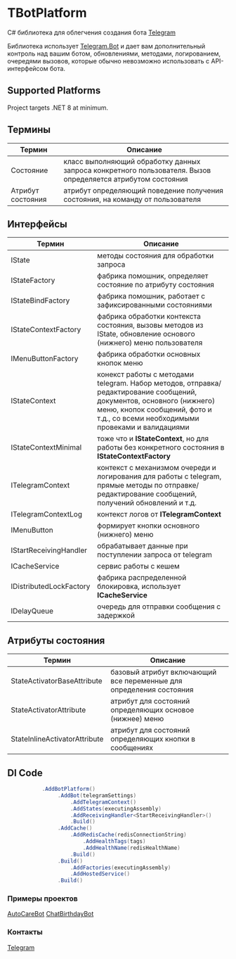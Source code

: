 # TBotPlatform

C# библиотека для облегчения создания бота [Telegram](https://core.telegram.org/bots/api)

Библиотека использует [Telegram.Bot](https://www.nuget.org/packages/Telegram.Bot/) и дает вам дополнительный контроль над вашим ботом, обновлениями, методами, логированием, очередями вызовов, которые обычно невозможно использовать с API-интерфейсом бота.

## Supported Platforms
Project targets .NET 8 at minimum.

## Термины
Термин  | Описание
------------- | -------------
Состояние  | класс выполняющий обработку данных запроса конкретного пользователя. Вызов определяется атрибутом состояния
Атрибут состояния  | атрибут определяющий поведение получения состояния, на команду от пользователя

## Интерфейсы
Термин  | Описание
------------- | -------------
IState  | методы состояния для обработки запроса
IStateFactory  | фабрика помошник, определяет состояние по атрибуту состояния
IStateBindFactory  | фабрика помошник, работает с зафиксированными состояниями
IStateContextFactory  | фабрика обработки контекста состояния, вызовы методов из IState, обновление основого (нижнего) меню пользователя
IMenuButtonFactory  | фабрика обработки основных кнопок меню
IStateContext  | конекст работы с методами telegram. Набор методов, отправка/редактирование сообщений, документов, основного (нижнего) меню, кнопок сообщений, фото и т.д., со всеми необходимыми провеками и валидациями
IStateContextMinimal  | тоже что и **IStateContext**, но для работы без конкретного состояния в **IStateContextFactory**
ITelegramContext  | контекст с механизмом очереди и логирования для работы с telegram, прямые методы по отправке/редактирование сообщений, получений обновлений и т.д.
ITelegramContextLog  | контекст логов от **ITelegramContext**
IMenuButton  | формирует кнопки основного (нижнего) меню
IStartReceivingHandler  | обрабатывает данные при поступлении запроса от telegram
ICacheService  | сервис работы с кешем
IDistributedLockFactory  | фабрика распределенной блокировка, использует **ICacheService**
IDelayQueue  | очередь для отправки сообщения с задержкой

## Атрибуты состояния
Термин  | Описание
------------- | -------------
StateActivatorBaseAttribute  | базовый атрибут включающий все переменные для определения состояния
StateActivatorAttribute  | атрибут для состояний определяющих основое (нижнее) меню
StateInlineActivatorAttribute  | атрибут для состояний определяющих кнопки в сообщениях

## DI Code
```csharp
           .AddBotPlatform()
                .AddBot(telegramSettings)
                    .AddTelegramContext()
                    .AddStates(executingAssembly)
                    .AddReceivingHandler<StartReceivingHandler>()
                    .Build()
                .AddCache()
                    .AddRedisCache(redisConnectionString)
                        .AddHealthTags(tags)
                        .AddHealthName(redisHealthName)
                    .Build()
                .Build()
                    .AddFactories(executingAssembly)
                    .AddHostedService()
                .Build()
```

### Примеры проектов
[AutoCareBot](https://t.me/mycarcarebot)
[ChatBirthdayBot](https://t.me/mychatbirthday_bot)

### Контакты
[Telegram](https://t.me/PBolDeveloper)